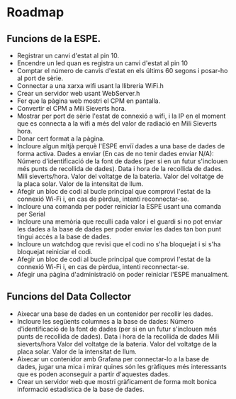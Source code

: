 # Roadmap
## Funcions de la ESPE.
- Registrar un canvi d'estat al pin 10.
- Encendre un led quan es registra un canvi d'estat al pin 10
- Comptar el número de canvis d'estat en els últims 60 segons i posar-ho al port de sèrie.
- Connectar a una xarxa wifi usant la llibreria WiFi.h
- Crear un servidor web usant WebServer.h
- Fer que la pàgina web mostri el CPM en pantalla.
- Convertir el CPM a Mili Sieverts hora.
- Mostrar per port de sèrie l'estat de connexió a wifi, i la IP en el moment que es connecta a la wifi a més del valor de radiació en Mili Sieverts hora.
- Donar cert format a la pàgina.
- Incloure algun mitjà perquè l'ESPE enviï dades a una base de dades de forma activa.
Dades a enviar (En cas de no tenir dades enviar N/A):
Número d'identificació de la font de dades (per si en un futur s'inclouen més punts de recollida de dades).
Data i hora de la recollida de dades.
Mili sieverts/hora.
Valor del voltatge de la bateria.
Valor del voltatge de la placa solar.
Valor de la intensitat de llum.
- Afegir un bloc de codi al bucle principal que comprovi l'estat de la connexió Wi-Fi i, en cas de pèrdua, intenti reconnectar-se.
- Incloure una comanda per poder reiniciar la ESPE usant una comanda per Serial
- Incloure una memòria que reculli cada valor i el guardi si no pot enviar les dades a la base de dades per poder enviar les dades tan bon punt tingui accés a la base de dades.
- Incloure un watchdog que revisi que el codi no s'ha bloquejat i si s'ha bloquejat reiniciar el codi.
- Afegir un bloc de codi al bucle principal que comprovi l'estat de la connexió Wi-Fi i, en cas de pèrdua, intenti reconnectar-se.
- Afegir una pàgina d'administració on poder reiniciar l'ESPE manualment.

## Funcions del Data Collector
- Aixecar una base de dades en un contenidor per recollir les dades.
- Incloure les següents columnes a la base de dades:
Número d'identificació de la font de dades (per si en un futur s'inclouen més punts de recollida de dades).
Data i hora de la recollida de dades
Mili sieverts/hora
Valor del voltatge de la bateria.
Valor del voltatge de la placa solar.
Valor de la intensitat de llum.
- Aixecar un contenidor amb Grafana per connectar-lo a la base de dades, jugar una mica i mirar quines són les gràfiques més interessants que es poden aconseguir a partir d'aquestes dades.
- Crear un servidor web que mostri gràficament de forma molt bonica informació estadística de la base de dades.